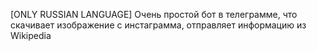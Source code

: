 [ONLY RUSSIAN LANGUAGE]
Очень простой бот в телеграмме, что скачивает изображение с инстаграмма, отправляет информацию из Wikipedia
